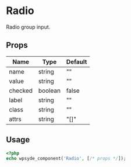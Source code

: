 # Radio

Radio group input.

## Props

| Name    | Type    | Default |
| ------- | ------- | ------- |
| name    | string  | ""      |
| value   | string  | ""      |
| checked | boolean | false   |
| label   | string  | ""      |
| class   | string  | ""      |
| attrs   | string  | "[]"    |

## Usage

```php
<?php
echo wpsyde_component('Radio', [/* props */]);
```
